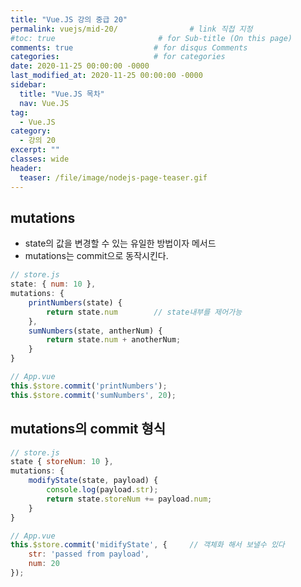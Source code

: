 ```yaml
---
title: "Vue.JS 강의 중급 20"
permalink: vuejs/mid-20/                # link 직접 지정
#toc: true                       # for Sub-title (On this page)
comments: true                  # for disqus Comments
categories:                     # for categories
date: 2020-11-25 00:00:00 -0000
last_modified_at: 2020-11-25 00:00:00 -0000
sidebar:
  title: "Vue.JS 목차"
  nav: Vue.JS
tag:
  - Vue.JS
category:
  - 강의 20
excerpt: ""
classes: wide
header:
  teaser: /file/image/nodejs-page-teaser.gif
---
```


## mutations

* state의 값을 변경할 수 있는 유일한 방법이자 메서드
* mutations는 commit으로 동작시킨다.

```js
// store.js
state: { num: 10 },
mutations: {
    printNumbers(state) {
        return state.num        // state내부를 제어가능
    },
    sumNumbers(state, antherNum) {
        return state.num + anotherNum;
    }
}

// App.vue
this.$store.commit('printNumbers');
this.$store.commit('sumNumbers', 20);
```

## mutations의 commit 형식

```js
// store.js
state { storeNum: 10 },
mutations: {
    modifyState(state, payload) {
        console.log(payload.str);
        return state.storeNum += payload.num;
    }
}

// App.vue
this.$store.commit('midifyState', {     // 객체화 해서 보낼수 있다
    str: 'passed from payload',
    num: 20
});
```